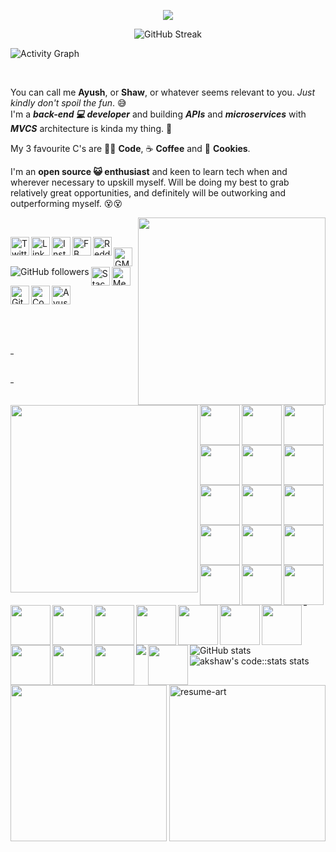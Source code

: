 <!--### Hi there 👋 A K Shaw here!-->
<p align="center">
	<img src="https://i.ibb.co/9HFzZgc/github-profile-readme-banner-blr-rounded-corners-small.gif" />
</p>

<div align="center">
<img src="http://github-readme-streak-stats.herokuapp.com?user=Ak-Shaw&theme=dark&hide_border=true&date_format=M%20j%5B%2C%20Y%5D" alt="GitHub Streak" />
</div>

![Activity Graph](https://activity-graph.herokuapp.com/graph?username=Ak-Shaw&theme=redical)

<br/>

You can call me <b>Ayush</b>, or <b>Shaw</b>, or whatever seems relevant to you. <i>Just kindly don't spoil the fun</i>. 😅
<br />
I'm a <b><i>back-end 💻 developer</i></b> and building <b><i>APIs</i></b> and <b><i>microservices</i></b> with <b><i>MVCS</i></b> architecture is kinda my thing. 😬
<br />

My 3 favourite C's are 👨‍💻 <b>Code</b>, ☕ <b>Coffee</b> and 🍪 <b>Cookies</b>. 
<br />

I'm an <b>open source 😺 enthusiast</b> and keen to learn tech when and wherever necessary to upskill myself. Will be doing my best to grab relatively great opportunities, and definitely will be outworking and outperforming myself. 😵😵

<!-- <img align="right" src="https://media3.giphy.com/media/L1R1tvI9svkIWwpVYr/giphy.gif?cid=ecf05e47z5m20vzhay52hnxgmx06tkmgpt6s2lbku1q4wp3n&rid=giphy.gif" width="280" height="auto" /> -->
<img align="right" src="https://media.giphy.com/media/3o7qE1YN7aBOFPRw8E/giphy.gif" width="300" height="auto" />
<br/>

<!-- First row of social profile icons/badges with hyperlinks [START]-->

<a href="https://twitter.com/akshawz"><img align="left" alt="Twitter" width="30px" src="https://img.icons8.com/plasticine/100/undefined/twitter.png" /></a><a href="https://www.linkedin.com/in/ayush-shaw/"><img align="left" alt="LinkedIn" width="30px" src="https://img.icons8.com/plasticine/100/undefined/linkedin.png" /></a><a href="https://www.instagram.com/akshawz/">	<img align="left" alt="Instagram" width="30px" src="https://img.icons8.com/plasticine/100/undefined/instagram-new--v2.png" /></a><a href="https://www.facebook.com/ayush.shaw.148/">	<img align="left" alt="FB" width="30px" src="https://img.icons8.com/plasticine/100/undefined/facebook-new.png" /></a><a href="https://www.reddit.com/user/akshawz"><img align="left" alt="Reddit" width="30px" src="https://img.icons8.com/plasticine/100/undefined/reddit.png" /></a>

<!-- First row of social profile icons/badges with hyperlinks [END]-->

<br/>

<!-- Second row of social profile icons/badges with hyperlinks [START] -->

<a href="mailto:ayushshawz@gmail.com">
	<img align="left" alt="GMail" width="30px" src="https://img.icons8.com/plasticine/100/undefined/gmail-new.png" />
</a><img align="left" alt="GitHub followers" src="https://img.shields.io/github/followers/Ak-Shaw?color=green&logo=github&style=for-the-badge">

<!-- Second row of social profile icons/badges with hyperlinks [END] -->
<br />

<!-- Third row of social profile icons/badges with hyperlinks [START] -->

<a href="https://stackoverflow.com/users/11622380/ayush-shaw"><img align="left" alt="StackOverflow" width="30px" src="https://img.icons8.com/fluency/100/undefined/stackoverflow.png" /></a><a href="https://medium.com/@ayushshawz"><img align="left" alt="Medium" width="30px" src="https://cdn.jsdelivr.net/npm/simple-icons@3.13.0/icons/medium.svg" /></a><a href="https://dev.to/akshaw"><img src="https://d2fltix0v2e0sb.cloudfront.net/dev-badge.svg" alt="Ayush Kumar Shaw's DEV Community Profile" width="30px"></a><a href="https://gitlab.com/Ak-Shaw"><img align="left" src="https://img.icons8.com/color/100/undefined/gitlab.png" alt="GitLab" width="30px"></a><a href="https://codestats.net/users/akshaw"><img align="left" src="https://i.ibb.co/7CwShBx/code-stats-transparent-icon.png" alt="Codestats" width="30px"></a>
<!-- Third row of social profile icons/badges with hyperlinks [END] -->

<br />
<br />

<!-- ### </> Skill set </> -->
<img src="https://i.ibb.co/MnHvHM6/Skills.png" width="300px" align="left">

<!-- Row 1 [START] -->
<div>
	<img align="left" src="https://img.icons8.com/color/100/undefined/javascript.png" width="64"/>
	<img align="left"src="https://img.icons8.com/color/100/undefined/typescript.png" width="64px"/>
	<img align="left"src="https://img.icons8.com/fluency/100/undefined/node-js.png" width="64px"/>
	<img align="left" src="https://nestjs.com/img/logo-small.svg" width="64px">
	<img align="left" src="https://img.icons8.com/color/100/undefined/deno.png" width="64px"/>
	<img align="left" src="https://img.icons8.com/external-tal-revivo-color-tal-revivo/100/undefined/external-mongodb-a-cross-platform-document-oriented-database-program-logo-color-tal-revivo.png" width="64px">
	<img align="left" src="https://img.icons8.com/color/100/undefined/redis.png" width="64px">
	<img align="left" src="https://img.icons8.com/color/100/undefined/graphql.png" width="64px">
	<img align="left" src="https://iconape.com/wp-content/png_logo_vector/rabbitmq.png" width="64px">	
	<img align="left" src="https://www.laurel-group.com/wp-content/uploads/AWS-logo.png" width="64px">
</div>
<br />
<hr  width="1%" />
<!-- Row 1 [END] -->

<!-- Row 2 [START] -->
<div>
	<img align="left" src="https://img.icons8.com/color/480/undefined/java-coffee-cup-logo--v1.png" width="64px"/>
	<img align="left" src="https://dz2cdn1.dzone.com/storage/temp/12434118-spring-boot-logo.png" width="64px" />
	<img align="left" src="https://img.icons8.com/fluency/100/undefined/python.png" width="64"/>
	<img align="left" src="https://img.icons8.com/external-tal-revivo-filled-tal-revivo/100/undefined/external-django-a-high-level-python-web-framework-that-encourages-rapid-development-logo-filled-tal-revivo.png" width="64"/>
	<img align="left" src="https://img.icons8.com/color/100/undefined/html-5--v1.png" width="64px"/>
	<img align="left" src="https://img.icons8.com/color/100/undefined/css3.png" width="64px"/>
	<img align="left" src="https://img.icons8.com/officel/100/undefined/selenium-test-automation.png" width="64px"/>
	<img align="left" src="https://img.icons8.com/dusk/64/undefined/postman-api.png" width="64px"/>
	<img align="left" src="https://www.sentinelone.com/wp-content/uploads/2019/07/19130737/Kafka_use_cases_indicated_by_Kafka_logo_with_Scalyr_colors.png" width="64px"/>
</div>
<br />
<hr width="1%" />
<!-- Row 2 [END] -->

<!-- Row 3 [START] -->
<div>
	<img align="left" src="https://img.icons8.com/color/100/undefined/git.png" width="64px"/>
	<img align="left" src="https://img.icons8.com/plasticine/100/undefined/github.png" width="64px"/>
	<img align="left" src="https://img.icons8.com/color/100/undefined/gitlab.png" width="64px"/>
	<img align="left" src="https://img.icons8.com/plasticine/100/undefined/visual-studio-code-2019.png" width="64px"/>
	<img align="left" src="https://img.icons8.com/plasticine/100/undefined/intellij-idea.png" width="64px"/>
	<img align="left" src="https://img.icons8.com/officel/100/undefined/java-eclipse.png" width="64px"/>
	<img align="left" src="https://img.icons8.com/dusk/64/undefined/sublime-text-new-logo.png"/>
	<img align="left" src="https://cdn.iconscout.com/icon/free/png-256/sentry-3630231-3031193.png" width="64px"/>
</div>
<br />
<hr width="1%" />
<!-- Row 3 [END] -->

<br />

<a href="https://github.com/Ak-Shaw/Deedy-Resume/blob/akShaw-resume/Ak-Shaw%20version/Ayush-Kumar-Shaw_Resume.pdf"><img align="right" src="https://i.ibb.co/1RXq4NB/resume-art-rounded-corners.png" alt="resume-art" width="250px"></a>

<img src="https://github-readme-stats.vercel.app/api?username=Ak-Shaw&theme=dracula" alt="GitHub stats">

<img src="https://codestats-readme.vercel.app/api?username=akshaw&show_icons&theme=nightowl" alt="akshaw's code::stats stats">

<br />
<br />
<img src="https://i.ibb.co/yXbbP0P/signature-akshaw-design-v1.png" width="250px">

<!-- ![History](https://codestats-readme.vercel.app/api/history/?username=akshaw&theme=nightowl) -->

<!-- ![Top Langs](https://codestats-readme.vercel.app/api/top-langs/?username=akshaw&theme=nightowl) -->
